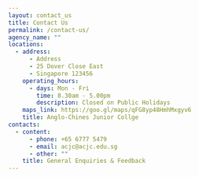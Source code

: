 ```yaml
---
layout: contact_us
title: Contact Us
permalink: /contact-us/
agency_name: ""
locations:
  - address:
      - Address
      - 25 Dover Close East
      - Singapore 123456
    operating_hours:
      - days: Mon - Fri
        time: 8.30am - 5.00pm
        description: Closed on Public Holidays
    maps_link: https://goo.gl/maps/qFG8yp48HmhMxgyv6
    title: Anglo-Chines Junior Collge
contacts:
  - content:
      - phone: +65 6777 5479
      - email: acjc@acjc.edu.sg
      - other: ""
    title: General Enquiries & Feedback
---
```

